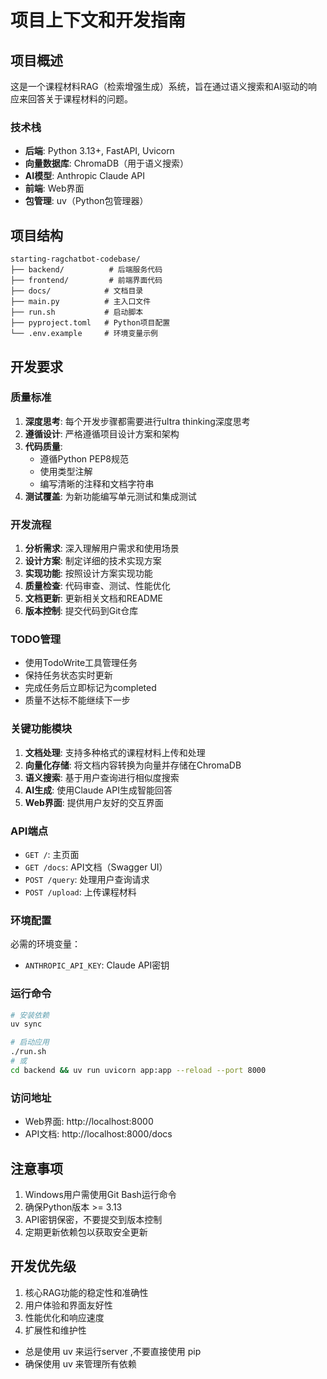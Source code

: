 # 项目上下文和开发指南

## 项目概述
这是一个课程材料RAG（检索增强生成）系统，旨在通过语义搜索和AI驱动的响应来回答关于课程材料的问题。

### 技术栈
- **后端**: Python 3.13+, FastAPI, Uvicorn
- **向量数据库**: ChromaDB（用于语义搜索）
- **AI模型**: Anthropic Claude API
- **前端**: Web界面
- **包管理**: uv（Python包管理器）

## 项目结构
```
starting-ragchatbot-codebase/
├── backend/          # 后端服务代码
├── frontend/         # 前端界面代码
├── docs/            # 文档目录
├── main.py          # 主入口文件
├── run.sh           # 启动脚本
├── pyproject.toml   # Python项目配置
└── .env.example     # 环境变量示例
```

## 开发要求

### 质量标准
1. **深度思考**: 每个开发步骤都需要进行ultra thinking深度思考
2. **遵循设计**: 严格遵循项目设计方案和架构
3. **代码质量**: 
   - 遵循Python PEP8规范
   - 使用类型注解
   - 编写清晰的注释和文档字符串
4. **测试覆盖**: 为新功能编写单元测试和集成测试

### 开发流程
1. **分析需求**: 深入理解用户需求和使用场景
2. **设计方案**: 制定详细的技术实现方案
3. **实现功能**: 按照设计方案实现功能
4. **质量检查**: 代码审查、测试、性能优化
5. **文档更新**: 更新相关文档和README
6. **版本控制**: 提交代码到Git仓库

### TODO管理
- 使用TodoWrite工具管理任务
- 保持任务状态实时更新
- 完成任务后立即标记为completed
- 质量不达标不能继续下一步

### 关键功能模块
1. **文档处理**: 支持多种格式的课程材料上传和处理
2. **向量化存储**: 将文档内容转换为向量并存储在ChromaDB
3. **语义搜索**: 基于用户查询进行相似度搜索
4. **AI生成**: 使用Claude API生成智能回答
5. **Web界面**: 提供用户友好的交互界面

### API端点
- `GET /`: 主页面
- `GET /docs`: API文档（Swagger UI）
- `POST /query`: 处理用户查询请求
- `POST /upload`: 上传课程材料

### 环境配置
必需的环境变量：
- `ANTHROPIC_API_KEY`: Claude API密钥

### 运行命令
```bash
# 安装依赖
uv sync

# 启动应用
./run.sh
# 或
cd backend && uv run uvicorn app:app --reload --port 8000
```

### 访问地址
- Web界面: http://localhost:8000
- API文档: http://localhost:8000/docs

## 注意事项
1. Windows用户需使用Git Bash运行命令
2. 确保Python版本 >= 3.13
3. API密钥保密，不要提交到版本控制
4. 定期更新依赖包以获取安全更新

## 开发优先级
1. 核心RAG功能的稳定性和准确性
2. 用户体验和界面友好性
3. 性能优化和响应速度
4. 扩展性和维护性
- 总是使用 uv 来运行server ,不要直接使用 pip
- 确保使用 uv 来管理所有依赖
